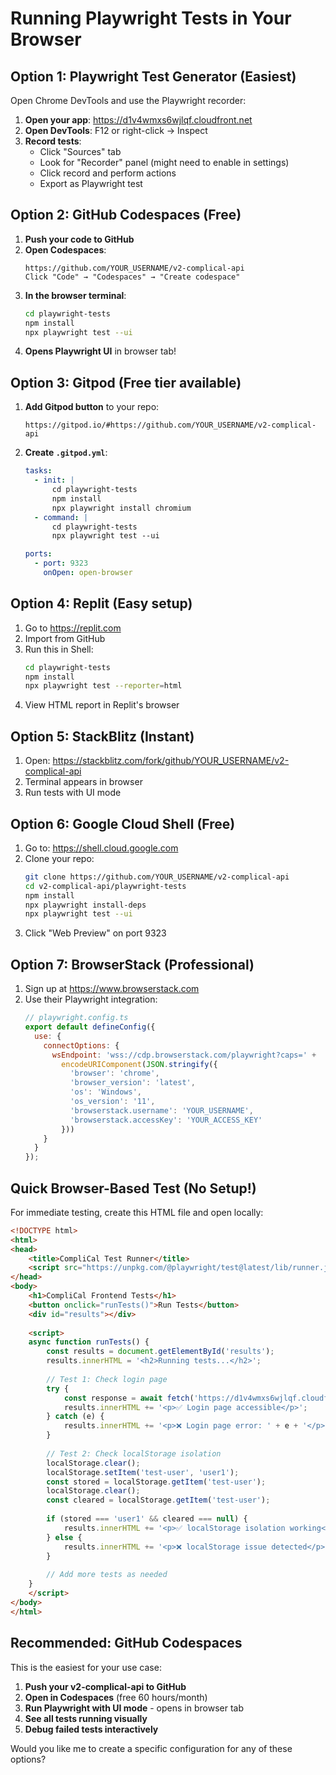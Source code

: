 # Running Playwright Tests in Your Browser

## Option 1: Playwright Test Generator (Easiest)

Open Chrome DevTools and use the Playwright recorder:

1. **Open your app**: https://d1v4wmxs6wjlqf.cloudfront.net
2. **Open DevTools**: F12 or right-click → Inspect
3. **Record tests**:
   - Click "Sources" tab
   - Look for "Recorder" panel (might need to enable in settings)
   - Click record and perform actions
   - Export as Playwright test

## Option 2: GitHub Codespaces (Free)

1. **Push your code to GitHub**
2. **Open Codespaces**:
   ```
   https://github.com/YOUR_USERNAME/v2-complical-api
   Click "Code" → "Codespaces" → "Create codespace"
   ```
3. **In the browser terminal**:
   ```bash
   cd playwright-tests
   npm install
   npx playwright test --ui
   ```
4. **Opens Playwright UI** in browser tab!

## Option 3: Gitpod (Free tier available)

1. **Add Gitpod button** to your repo:
   ```
   https://gitpod.io/#https://github.com/YOUR_USERNAME/v2-complical-api
   ```

2. **Create `.gitpod.yml`**:
   ```yaml
   tasks:
     - init: |
         cd playwright-tests
         npm install
         npx playwright install chromium
     - command: |
         cd playwright-tests
         npx playwright test --ui
   
   ports:
     - port: 9323
       onOpen: open-browser
   ```

## Option 4: Replit (Easy setup)

1. Go to https://replit.com
2. Import from GitHub
3. Run this in Shell:
   ```bash
   cd playwright-tests
   npm install
   npx playwright test --reporter=html
   ```
4. View HTML report in Replit's browser

## Option 5: StackBlitz (Instant)

1. Open: https://stackblitz.com/fork/github/YOUR_USERNAME/v2-complical-api
2. Terminal appears in browser
3. Run tests with UI mode

## Option 6: Google Cloud Shell (Free)

1. Go to: https://shell.cloud.google.com
2. Clone your repo:
   ```bash
   git clone https://github.com/YOUR_USERNAME/v2-complical-api
   cd v2-complical-api/playwright-tests
   npm install
   npx playwright install-deps
   npx playwright test --ui
   ```
3. Click "Web Preview" on port 9323

## Option 7: BrowserStack (Professional)

1. Sign up at https://www.browserstack.com
2. Use their Playwright integration:
   ```javascript
   // playwright.config.ts
   export default defineConfig({
     use: {
       connectOptions: {
         wsEndpoint: 'wss://cdp.browserstack.com/playwright?caps=' + 
           encodeURIComponent(JSON.stringify({
             'browser': 'chrome',
             'browser_version': 'latest',
             'os': 'Windows',
             'os_version': '11',
             'browserstack.username': 'YOUR_USERNAME',
             'browserstack.accessKey': 'YOUR_ACCESS_KEY'
           }))
       }
     }
   });
   ```

## Quick Browser-Based Test (No Setup!)

For immediate testing, create this HTML file and open locally:

```html
<!DOCTYPE html>
<html>
<head>
    <title>CompliCal Test Runner</title>
    <script src="https://unpkg.com/@playwright/test@latest/lib/runner.js"></script>
</head>
<body>
    <h1>CompliCal Frontend Tests</h1>
    <button onclick="runTests()">Run Tests</button>
    <div id="results"></div>
    
    <script>
    async function runTests() {
        const results = document.getElementById('results');
        results.innerHTML = '<h2>Running tests...</h2>';
        
        // Test 1: Check login page
        try {
            const response = await fetch('https://d1v4wmxs6wjlqf.cloudfront.net/login');
            results.innerHTML += '<p>✅ Login page accessible</p>';
        } catch (e) {
            results.innerHTML += '<p>❌ Login page error: ' + e + '</p>';
        }
        
        // Test 2: Check localStorage isolation
        localStorage.clear();
        localStorage.setItem('test-user', 'user1');
        const stored = localStorage.getItem('test-user');
        localStorage.clear();
        const cleared = localStorage.getItem('test-user');
        
        if (stored === 'user1' && cleared === null) {
            results.innerHTML += '<p>✅ localStorage isolation working</p>';
        } else {
            results.innerHTML += '<p>❌ localStorage issue detected</p>';
        }
        
        // Add more tests as needed
    }
    </script>
</body>
</html>
```

## Recommended: GitHub Codespaces

This is the easiest for your use case:

1. **Push your v2-complical-api to GitHub**
2. **Open in Codespaces** (free 60 hours/month)
3. **Run Playwright with UI mode** - opens in browser tab
4. **See all tests running visually**
5. **Debug failed tests interactively**

Would you like me to create a specific configuration for any of these options?